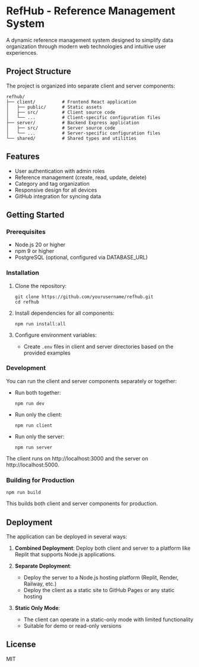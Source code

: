 # RefHub - Reference Management System

A dynamic reference management system designed to simplify data organization through modern web technologies and intuitive user experiences.

## Project Structure

The project is organized into separate client and server components:

```
refhub/
├── client/          # Frontend React application
│   ├── public/      # Static assets
│   ├── src/         # Client source code
│   └── ...          # Client-specific configuration files
├── server/          # Backend Express application  
│   ├── src/         # Server source code
│   └── ...          # Server-specific configuration files
└── shared/          # Shared types and utilities
```

## Features

- User authentication with admin roles
- Reference management (create, read, update, delete)
- Category and tag organization
- Responsive design for all devices
- GitHub integration for syncing data

## Getting Started

### Prerequisites

- Node.js 20 or higher
- npm 9 or higher
- PostgreSQL (optional, configured via DATABASE_URL)

### Installation

1. Clone the repository:
   ```
   git clone https://github.com/yourusername/refhub.git
   cd refhub
   ```

2. Install dependencies for all components:
   ```
   npm run install:all
   ```

3. Configure environment variables:
   - Create `.env` files in client and server directories based on the provided examples

### Development

You can run the client and server components separately or together:

- Run both together:
  ```
  npm run dev
  ```

- Run only the client:
  ```
  npm run client
  ```

- Run only the server:
  ```
  npm run server
  ```

The client runs on http://localhost:3000 and the server on http://localhost:5000.

### Building for Production

```
npm run build
```

This builds both client and server components for production.

## Deployment

The application can be deployed in several ways:

1. **Combined Deployment**: Deploy both client and server to a platform like Replit that supports Node.js applications.

2. **Separate Deployment**:
   - Deploy the server to a Node.js hosting platform (Replit, Render, Railway, etc.)
   - Deploy the client as a static site to GitHub Pages or any static hosting

3. **Static Only Mode**:
   - The client can operate in a static-only mode with limited functionality
   - Suitable for demo or read-only versions

## License

MIT